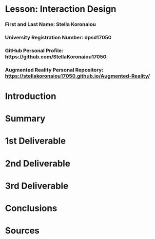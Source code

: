 # Lesson: Interaction Design

### First and Last Name: Stella Koronaiou 
### University Registration Number: dpsd17050
### GitHub Personal Profile: https://github.com/StellaKoronaiou17050
### Augmented Reality Personal Repository: https://stellakoronaiou17050.github.io/Augmented-Reality/

# Introduction

# Summary


# 1st Deliverable


# 2nd Deliverable


# 3rd Deliverable 


# Conclusions


# Sources
